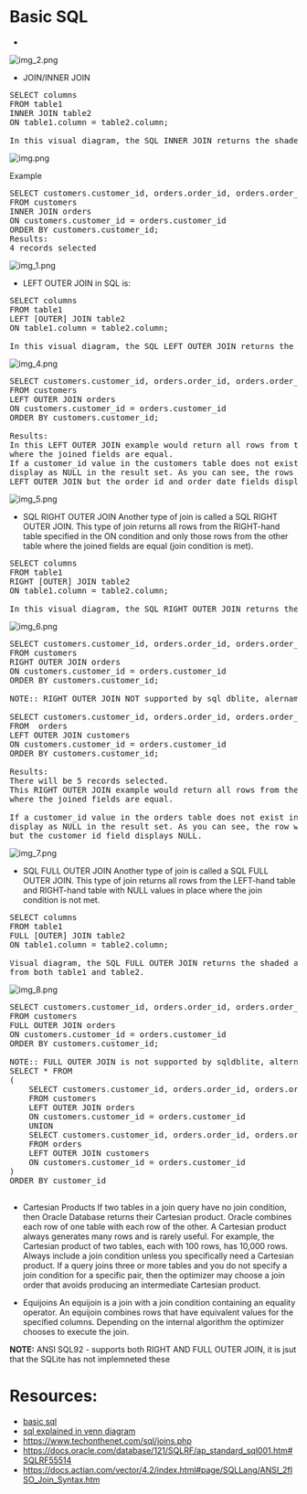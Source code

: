 # Basic SQL
- 
![img_2.png](img_2.png)


- JOIN/INNER JOIN
<pre>
SELECT columns
FROM table1 
INNER JOIN table2
ON table1.column = table2.column;

In this visual diagram, the SQL INNER JOIN returns the shaded area:
</pre>
![img.png](img.png)

Example
<pre>
SELECT customers.customer_id, orders.order_id, orders.order_date
FROM customers 
INNER JOIN orders
ON customers.customer_id = orders.customer_id
ORDER BY customers.customer_id;
Results:
4 records selected
</pre>
![img_1.png](img_1.png)

- LEFT OUTER JOIN in SQL is:
<pre>
SELECT columns
FROM table1
LEFT [OUTER] JOIN table2
ON table1.column = table2.column;

In this visual diagram, the SQL LEFT OUTER JOIN returns the shaded area:
</pre>
![img_4.png](img_4.png)

<pre>
SELECT customers.customer_id, orders.order_id, orders.order_date
FROM customers 
LEFT OUTER JOIN orders
ON customers.customer_id = orders.customer_id
ORDER BY customers.customer_id;

Results:
In this LEFT OUTER JOIN example would return all rows from the customers table and only those rows from the orders table
where the joined fields are equal.
If a customer_id value in the customers table does not exist in the orders table, all fields in the orders table will
display as NULL in the result set. As you can see, the rows where customer_id is 6000 and 9000 would be included with a
LEFT OUTER JOIN but the order_id and order_date fields display NULL.
</pre>
![img_5.png](img_5.png)

- SQL RIGHT OUTER JOIN
Another type of join is called a SQL RIGHT OUTER JOIN. This type of join returns all rows from the RIGHT-hand table specified in the
  ON condition and only those rows from the other table where the joined fields are equal (join condition is met).
<pre>
SELECT columns
FROM table1
RIGHT [OUTER] JOIN table2
ON table1.column = table2.column;

In this visual diagram, the SQL RIGHT OUTER JOIN returns the shaded area:
</pre>  
![img_6.png](img_6.png)

<pre>
SELECT customers.customer_id, orders.order_id, orders.order_date
FROM customers 
RIGHT OUTER JOIN orders
ON customers.customer_id = orders.customer_id
ORDER BY customers.customer_id;

NOTE:: RIGHT OUTER JOIN NOT supported by sql dblite, alernamte sql, using LEFT OUTER JOIN flippping the table position

SELECT customers.customer_id, orders.order_id, orders.order_date
FROM  orders
LEFT OUTER JOIN customers
ON customers.customer_id = orders.customer_id
ORDER BY customers.customer_id;

Results:
There will be 5 records selected.
This RIGHT OUTER JOIN example would return all rows from the orders table and only those rows from the customers table
where the joined fields are equal.

If a customer_id value in the orders table does not exist in the customers table, all fields in the customers table will
display as NULL in the result set. As you can see, the row where order_id is 5 would be included with a RIGHT OUTER JOIN
but the customer_id field displays NULL.
</pre>

![img_7.png](img_7.png)

- SQL FULL OUTER JOIN
Another type of join is called a SQL FULL OUTER JOIN. This type of join returns all rows from the LEFT-hand table and 
  RIGHT-hand table with NULL values in place where the join condition is not met.
<pre>
SELECT columns
FROM table1
FULL [OUTER] JOIN table2
ON table1.column = table2.column;

Visual diagram, the SQL FULL OUTER JOIN returns the shaded area. The SQL FULL OUTER JOIN would return the all records 
from both table1 and table2.
</pre>
![img_8.png](img_8.png)

<pre>
SELECT customers.customer_id, orders.order_id, orders.order_date
FROM customers 
FULL OUTER JOIN orders
ON customers.customer_id = orders.customer_id
ORDER BY customers.customer_id;

NOTE:: FULL OUTER JOIN is not supported by sqldblite, alternate sql
SELECT * FROM 
(
	SELECT customers.customer_id, orders.order_id, orders.order_date
	FROM customers 
	LEFT OUTER JOIN orders
	ON customers.customer_id = orders.customer_id
	UNION
	SELECT customers.customer_id, orders.order_id, orders.order_date
	FROM orders
	LEFT OUTER JOIN customers 
	ON customers.customer_id = orders.customer_id
)
ORDER BY customer_id

</pre>

- Cartesian Products
If two tables in a join query have no join condition, then Oracle Database returns their Cartesian product. Oracle 
combines each row of one table with each row of the other. A Cartesian product always generates many rows and is 
rarely useful. For example, the Cartesian product of two tables, each with 100 rows, has 10,000 rows. Always include 
a join condition unless you specifically need a Cartesian product. If a query joins three or more tables and you do 
not specify a join condition for a specific pair, then the optimizer may choose a join order that avoids producing 
an intermediate Cartesian product.


- Equijoins
An equijoin is a join with a join condition containing an equality operator. An equijoin combines rows that have 
equivalent values for the specified columns. Depending on the internal algorithm the optimizer chooses to execute 
the join.
  

  

**NOTE:** ANSI SQL92 - supports both RIGHT AND FULL OUTER JOIN, it is jsut that the SQLite has not implemneted these


# Resources:
- [basic sql](https://blog.codinghorror.com/a-visual-explanation-of-sql-joins/)
- [sql explained in venn diagram](https://stackoverflow.com/questions/13997365/sql-joins-as-venn-diagram)    
- https://www.techonthenet.com/sql/joins.php
- https://docs.oracle.com/database/121/SQLRF/ap_standard_sql001.htm#SQLRF55514
- https://docs.actian.com/vector/4.2/index.html#page/SQLLang/ANSI_2fISO_Join_Syntax.htm
